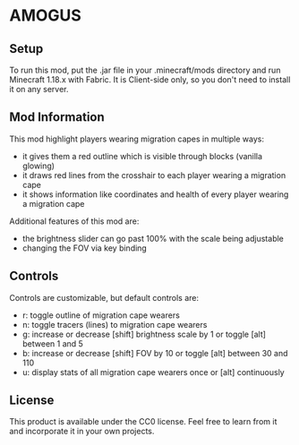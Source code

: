 # AMOGUS

## Setup

To run this mod, put the .jar file in your .minecraft/mods directory and run Minecraft 1.18.x with Fabric.
It is Client-side only, so you don't need to install it on any server.

## Mod Information

This mod highlight players wearing migration capes in multiple ways:
- it gives them a red outline which is visible through blocks (vanilla glowing)
- it draws red lines from the crosshair to each player wearing a migration cape
- it shows information like coordinates and health of every player wearing a migration cape

Additional features of this mod are:
- the brightness slider can go past 100% with the scale being adjustable
- changing the FOV via key binding

## Controls

Controls are customizable, but default controls are:
- r: toggle outline of migration cape wearers
- n: toggle tracers (lines) to migration cape wearers
- g: increase or decrease [shift] brightness scale by 1 or toggle [alt] between 1 and 5
- b: increase or decrease [shift] FOV by 10 or toggle [alt] between 30 and 110
- u: display stats of all migration cape wearers once or [alt] continuously

## License

This product is available under the CC0 license. Feel free to learn from it and incorporate it in your own projects.
